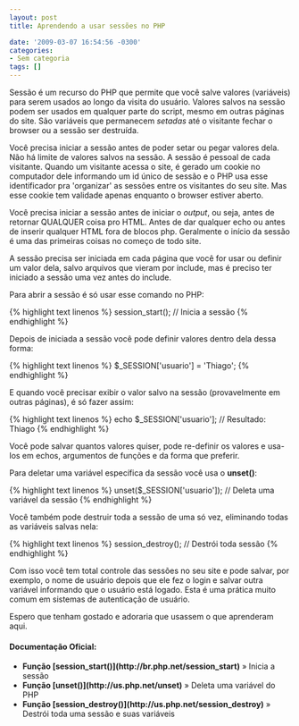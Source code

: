 ```yaml
---
layout: post
title: Aprendendo a usar sessões no PHP

date: '2009-03-07 16:54:56 -0300'
categories:
- Sem categoria
tags: []
---
```

Sessão é um recurso do PHP que permite que você salve valores (variáveis) para serem usados ao longo da visita do usuário. Valores salvos na sessão podem ser usados em qualquer parte do script, mesmo em outras páginas do site. São variáveis que permanecem <em>setadas </em>até o visitante fechar o browser ou a sessão ser destruída.

Você precisa iniciar a sessão antes de poder setar ou pegar valores dela. Não há limite de valores salvos na sessão. A sessão é pessoal de cada visitante. Quando um visitante acessa o site, é gerado um cookie no computador dele informando um id único de sessão e o PHP usa esse identificador pra 'organizar' as sessões entre os visitantes do seu site. Mas esse cookie tem validade apenas enquanto o browser estiver aberto.

Você precisa iniciar a sessão antes de iniciar o <em>output</em>, ou seja, antes de retornar QUALQUER coisa pro HTML. Antes de dar qualquer echo ou antes de inserir qualquer HTML fora de blocos php. Geralmente o início da sessão é uma das primeiras coisas no começo de todo site.

A sessão precisa ser iniciada em cada página que você for usar ou definir um valor dela, salvo arquivos que vieram por include, mas é preciso ter iniciado a sessão uma vez antes do include.

Para abrir a sessão é só usar esse comando no PHP:


{% highlight text linenos %}
session_start(); // Inicia a sessão
{% endhighlight %}

Depois de iniciada a sessão você pode definir valores dentro dela dessa forma:


{% highlight text linenos %}
$_SESSION['usuario'] = 'Thiago';
{% endhighlight %}

E quando você precisar exibir o valor salvo na sessão (provavelmente em outras páginas), é só fazer assim:


{% highlight text linenos %}
echo $_SESSION['usuario']; // Resultado: Thiago
{% endhighlight %}

Você pode salvar quantos valores quiser, pode re-definir os valores e usa-los em echos, argumentos de funções e da forma que preferir.

Para deletar uma variável específica da sessão você usa o <strong>unset()</strong>:


{% highlight text linenos %}
unset($_SESSION['usuario']); // Deleta uma variável da sessão
{% endhighlight %}

Você também pode destruir toda a sessão de uma só vez, eliminando todas as variáveis salvas nela:


{% highlight text linenos %}
session_destroy(); // Destrói toda sessão
{% endhighlight %}

Com isso você tem total controle das sessões no seu site e pode salvar, por exemplo, o nome de usuário depois que ele fez o login e salvar outra variável informando que o usuário está logado. Esta é uma prática muito comum em sistemas de autenticação de usuário.

Espero que tenham gostado e adoraria que usassem o que aprenderam aqui.

<h4>Documentação Oficial:</h4>
<ul>
<li><strong>Função [session_start()](http://br.php.net/session_start)</strong> » Inicia a sessão</li>
<li><strong>Função [unset()](http://us.php.net/unset)</strong> » Deleta uma variável do PHP</li>
<li><strong>Função [session_destroy()](http://us.php.net/session_destroy)</strong> » Destrói toda uma sessão e suas variáveis</li>
</ul>
